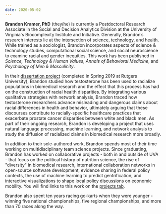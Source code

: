 ```yaml
---
date: 2020-05-02
---
```


**Brandon Kramer, PhD** (they/he) is currently a Postdoctoral Research Associate in the Social and Decision Analytics Division at the University of Virginia's Biocomplexity Institute and Initiative. Generally, Brandon’s research interests lie at the intersection of science, technology, and health. While trained as a sociologist, Brandon incorporates aspects of science & technology studies, computational social science, and social neuroscience to examine racial and gender inequities. This work has been published in *Science, Technology & Human Values*, *Annals of Behavioral Medicine*, and *Psychology of Men & Masculinity*.

In their [dissertation project](/projects/racialization-in-testosterone-research) (completed in Spring 2019 at Rutgers University), Brandon studied how testosterone has been used to racialize populations in biomedical research and the effect that this process has had on the construction of racial health disparities. By integrating various qualitative strategies with network analysis, Brandon traced how testosterone researchers advance misleading and dangerous claims about racial differences in health and behavior, ultimately arguing that these discourses contribute to racially-specific healthcare practices that exacerbate prostate cancer disparities between white and black men. As part of their ongoing research, Brandon is developing a project that uses natural language processing, machine learning, and network analysis to study the diffusion of racialized claims in biomedical research more broadly.

In addition to their sole-authored work, Brandon spends most of their time working on multidisciplinary team science projects. Since graduating, Brandon has worked on collaborative projects - both in and outside of UVA - that focus on the political history of nutrition science, the rise of "diversity" in biomedical research, international collaboration networks in open-source software development, evidence sharing in federal policy contexts, the use of machine learning to predict gentrification, and interactive visualizations to shape local policy discussions on economic mobility. You will find links to this work on the [projects tab](/projects).

Brandon also spent ten years racing go-karts when they were younger - winning five national championships, five regional championships, and more than 70 races along the way. 



